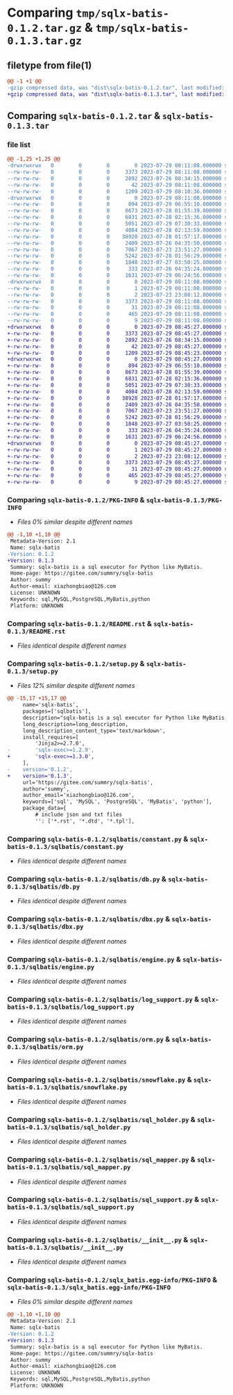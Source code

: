 # Comparing `tmp/sqlx-batis-0.1.2.tar.gz` & `tmp/sqlx-batis-0.1.3.tar.gz`

## filetype from file(1)

```diff
@@ -1 +1 @@
-gzip compressed data, was "dist\sqlx-batis-0.1.2.tar", last modified: Sat Jul 29 08:11:08 2023, max compression
+gzip compressed data, was "dist\sqlx-batis-0.1.3.tar", last modified: Sat Jul 29 08:45:27 2023, max compression
```

## Comparing `sqlx-batis-0.1.2.tar` & `sqlx-batis-0.1.3.tar`

### file list

```diff
@@ -1,25 +1,25 @@
-drwxrwxrwx   0        0        0        0 2023-07-29 08:11:08.000000 sqlx-batis-0.1.2/
--rw-rw-rw-   0        0        0     3373 2023-07-29 08:11:08.000000 sqlx-batis-0.1.2/PKG-INFO
--rw-rw-rw-   0        0        0     2892 2023-07-26 08:34:15.000000 sqlx-batis-0.1.2/README.rst
--rw-rw-rw-   0        0        0       42 2023-07-29 08:11:08.000000 sqlx-batis-0.1.2/setup.cfg
--rw-rw-rw-   0        0        0     1209 2023-07-29 08:10:36.000000 sqlx-batis-0.1.2/setup.py
-drwxrwxrwx   0        0        0        0 2023-07-29 08:11:08.000000 sqlx-batis-0.1.2/sqlbatis/
--rw-rw-rw-   0        0        0      894 2023-07-29 06:55:10.000000 sqlx-batis-0.1.2/sqlbatis/constant.py
--rw-rw-rw-   0        0        0     8673 2023-07-28 01:55:39.000000 sqlx-batis-0.1.2/sqlbatis/db.py
--rw-rw-rw-   0        0        0     6831 2023-07-28 02:15:36.000000 sqlx-batis-0.1.2/sqlbatis/dbx.py
--rw-rw-rw-   0        0        0     5051 2023-07-29 07:30:33.000000 sqlx-batis-0.1.2/sqlbatis/engine.py
--rw-rw-rw-   0        0        0     4084 2023-07-28 02:13:59.000000 sqlx-batis-0.1.2/sqlbatis/log_support.py
--rw-rw-rw-   0        0        0    38928 2023-07-28 01:57:17.000000 sqlx-batis-0.1.2/sqlbatis/orm.py
--rw-rw-rw-   0        0        0     2409 2023-07-26 04:35:50.000000 sqlx-batis-0.1.2/sqlbatis/snowflake.py
--rw-rw-rw-   0        0        0     7067 2023-07-23 23:51:27.000000 sqlx-batis-0.1.2/sqlbatis/sql_holder.py
--rw-rw-rw-   0        0        0     5242 2023-07-28 01:56:29.000000 sqlx-batis-0.1.2/sqlbatis/sql_mapper.py
--rw-rw-rw-   0        0        0     1848 2023-07-27 03:50:25.000000 sqlx-batis-0.1.2/sqlbatis/sql_support.py
--rw-rw-rw-   0        0        0      333 2023-07-26 04:35:24.000000 sqlx-batis-0.1.2/sqlbatis/support.py
--rw-rw-rw-   0        0        0     1631 2023-07-29 06:24:56.000000 sqlx-batis-0.1.2/sqlbatis/__init__.py
-drwxrwxrwx   0        0        0        0 2023-07-29 08:11:08.000000 sqlx-batis-0.1.2/sqlx_batis.egg-info/
--rw-rw-rw-   0        0        0        1 2023-07-29 08:11:08.000000 sqlx-batis-0.1.2/sqlx_batis.egg-info/dependency_links.txt
--rw-rw-rw-   0        0        0        2 2023-07-23 23:08:12.000000 sqlx-batis-0.1.2/sqlx_batis.egg-info/not-zip-safe
--rw-rw-rw-   0        0        0     3373 2023-07-29 08:11:08.000000 sqlx-batis-0.1.2/sqlx_batis.egg-info/PKG-INFO
--rw-rw-rw-   0        0        0       31 2023-07-29 08:11:08.000000 sqlx-batis-0.1.2/sqlx_batis.egg-info/requires.txt
--rw-rw-rw-   0        0        0      465 2023-07-29 08:11:08.000000 sqlx-batis-0.1.2/sqlx_batis.egg-info/SOURCES.txt
--rw-rw-rw-   0        0        0        9 2023-07-29 08:11:08.000000 sqlx-batis-0.1.2/sqlx_batis.egg-info/top_level.txt
+drwxrwxrwx   0        0        0        0 2023-07-29 08:45:27.000000 sqlx-batis-0.1.3/
+-rw-rw-rw-   0        0        0     3373 2023-07-29 08:45:27.000000 sqlx-batis-0.1.3/PKG-INFO
+-rw-rw-rw-   0        0        0     2892 2023-07-26 08:34:15.000000 sqlx-batis-0.1.3/README.rst
+-rw-rw-rw-   0        0        0       42 2023-07-29 08:45:27.000000 sqlx-batis-0.1.3/setup.cfg
+-rw-rw-rw-   0        0        0     1209 2023-07-29 08:45:23.000000 sqlx-batis-0.1.3/setup.py
+drwxrwxrwx   0        0        0        0 2023-07-29 08:45:27.000000 sqlx-batis-0.1.3/sqlbatis/
+-rw-rw-rw-   0        0        0      894 2023-07-29 06:55:10.000000 sqlx-batis-0.1.3/sqlbatis/constant.py
+-rw-rw-rw-   0        0        0     8673 2023-07-28 01:55:39.000000 sqlx-batis-0.1.3/sqlbatis/db.py
+-rw-rw-rw-   0        0        0     6831 2023-07-28 02:15:36.000000 sqlx-batis-0.1.3/sqlbatis/dbx.py
+-rw-rw-rw-   0        0        0     5051 2023-07-29 07:30:33.000000 sqlx-batis-0.1.3/sqlbatis/engine.py
+-rw-rw-rw-   0        0        0     4084 2023-07-28 02:13:59.000000 sqlx-batis-0.1.3/sqlbatis/log_support.py
+-rw-rw-rw-   0        0        0    38928 2023-07-28 01:57:17.000000 sqlx-batis-0.1.3/sqlbatis/orm.py
+-rw-rw-rw-   0        0        0     2409 2023-07-26 04:35:50.000000 sqlx-batis-0.1.3/sqlbatis/snowflake.py
+-rw-rw-rw-   0        0        0     7067 2023-07-23 23:51:27.000000 sqlx-batis-0.1.3/sqlbatis/sql_holder.py
+-rw-rw-rw-   0        0        0     5242 2023-07-28 01:56:29.000000 sqlx-batis-0.1.3/sqlbatis/sql_mapper.py
+-rw-rw-rw-   0        0        0     1848 2023-07-27 03:50:25.000000 sqlx-batis-0.1.3/sqlbatis/sql_support.py
+-rw-rw-rw-   0        0        0      333 2023-07-26 04:35:24.000000 sqlx-batis-0.1.3/sqlbatis/support.py
+-rw-rw-rw-   0        0        0     1631 2023-07-29 06:24:56.000000 sqlx-batis-0.1.3/sqlbatis/__init__.py
+drwxrwxrwx   0        0        0        0 2023-07-29 08:45:27.000000 sqlx-batis-0.1.3/sqlx_batis.egg-info/
+-rw-rw-rw-   0        0        0        1 2023-07-29 08:45:27.000000 sqlx-batis-0.1.3/sqlx_batis.egg-info/dependency_links.txt
+-rw-rw-rw-   0        0        0        2 2023-07-23 23:08:12.000000 sqlx-batis-0.1.3/sqlx_batis.egg-info/not-zip-safe
+-rw-rw-rw-   0        0        0     3373 2023-07-29 08:45:27.000000 sqlx-batis-0.1.3/sqlx_batis.egg-info/PKG-INFO
+-rw-rw-rw-   0        0        0       31 2023-07-29 08:45:27.000000 sqlx-batis-0.1.3/sqlx_batis.egg-info/requires.txt
+-rw-rw-rw-   0        0        0      465 2023-07-29 08:45:27.000000 sqlx-batis-0.1.3/sqlx_batis.egg-info/SOURCES.txt
+-rw-rw-rw-   0        0        0        9 2023-07-29 08:45:27.000000 sqlx-batis-0.1.3/sqlx_batis.egg-info/top_level.txt
```

### Comparing `sqlx-batis-0.1.2/PKG-INFO` & `sqlx-batis-0.1.3/PKG-INFO`

 * *Files 0% similar despite different names*

```diff
@@ -1,10 +1,10 @@
 Metadata-Version: 2.1
 Name: sqlx-batis
-Version: 0.1.2
+Version: 0.1.3
 Summary: sqlx-batis is a sql executor for Python like MyBatis.
 Home-page: https://gitee.com/summry/sqlx-batis
 Author: summy
 Author-email: xiazhongbiao@126.com
 License: UNKNOWN
 Keywords: sql,MySQL,PostgreSQL,MyBatis,python
 Platform: UNKNOWN
```

### Comparing `sqlx-batis-0.1.2/README.rst` & `sqlx-batis-0.1.3/README.rst`

 * *Files identical despite different names*

### Comparing `sqlx-batis-0.1.2/setup.py` & `sqlx-batis-0.1.3/setup.py`

 * *Files 12% similar despite different names*

```diff
@@ -15,17 +15,17 @@
     name='sqlx-batis',
     packages=['sqlbatis'],
     description="sqlx-batis is a sql executor for Python like MyBatis.",
     long_description=long_description,
     long_description_content_type='text/markdown',
     install_requires=[
         'Jinja2>=2.7.0',
-        'sqlx-exec>=1.2.9',
+        'sqlx-exec>=1.3.0',
     ],
-    version='0.1.2',
+    version='0.1.3',
     url='https://gitee.com/summry/sqlx-batis',
     author='summy',
     author_email='xiazhongbiao@126.com',
     keywords=['sql', 'MySQL', 'PostgreSQL', 'MyBatis', 'python'],
     package_data={
         # include json and txt files
         '': ['*.rst', '*.dtd', '*.tpl'],
```

### Comparing `sqlx-batis-0.1.2/sqlbatis/constant.py` & `sqlx-batis-0.1.3/sqlbatis/constant.py`

 * *Files identical despite different names*

### Comparing `sqlx-batis-0.1.2/sqlbatis/db.py` & `sqlx-batis-0.1.3/sqlbatis/db.py`

 * *Files identical despite different names*

### Comparing `sqlx-batis-0.1.2/sqlbatis/dbx.py` & `sqlx-batis-0.1.3/sqlbatis/dbx.py`

 * *Files identical despite different names*

### Comparing `sqlx-batis-0.1.2/sqlbatis/engine.py` & `sqlx-batis-0.1.3/sqlbatis/engine.py`

 * *Files identical despite different names*

### Comparing `sqlx-batis-0.1.2/sqlbatis/log_support.py` & `sqlx-batis-0.1.3/sqlbatis/log_support.py`

 * *Files identical despite different names*

### Comparing `sqlx-batis-0.1.2/sqlbatis/orm.py` & `sqlx-batis-0.1.3/sqlbatis/orm.py`

 * *Files identical despite different names*

### Comparing `sqlx-batis-0.1.2/sqlbatis/snowflake.py` & `sqlx-batis-0.1.3/sqlbatis/snowflake.py`

 * *Files identical despite different names*

### Comparing `sqlx-batis-0.1.2/sqlbatis/sql_holder.py` & `sqlx-batis-0.1.3/sqlbatis/sql_holder.py`

 * *Files identical despite different names*

### Comparing `sqlx-batis-0.1.2/sqlbatis/sql_mapper.py` & `sqlx-batis-0.1.3/sqlbatis/sql_mapper.py`

 * *Files identical despite different names*

### Comparing `sqlx-batis-0.1.2/sqlbatis/sql_support.py` & `sqlx-batis-0.1.3/sqlbatis/sql_support.py`

 * *Files identical despite different names*

### Comparing `sqlx-batis-0.1.2/sqlbatis/__init__.py` & `sqlx-batis-0.1.3/sqlbatis/__init__.py`

 * *Files identical despite different names*

### Comparing `sqlx-batis-0.1.2/sqlx_batis.egg-info/PKG-INFO` & `sqlx-batis-0.1.3/sqlx_batis.egg-info/PKG-INFO`

 * *Files 0% similar despite different names*

```diff
@@ -1,10 +1,10 @@
 Metadata-Version: 2.1
 Name: sqlx-batis
-Version: 0.1.2
+Version: 0.1.3
 Summary: sqlx-batis is a sql executor for Python like MyBatis.
 Home-page: https://gitee.com/summry/sqlx-batis
 Author: summy
 Author-email: xiazhongbiao@126.com
 License: UNKNOWN
 Keywords: sql,MySQL,PostgreSQL,MyBatis,python
 Platform: UNKNOWN
```

